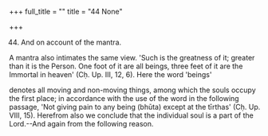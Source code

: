 +++
full_title = ""
title = "44 None"

+++


44. And on account of the mantra.

A mantra also intimates the same view. 'Such is the greatness of it; greater than it is the Person. One foot of it are all beings, three feet of it are the Immortal in heaven' (Cḥ. Up. III, 12, 6). Here the word 'beings'

denotes all moving and non-moving things, among which the souls occupy the first place; in accordance with the use of the word in the following passage, 'Not giving pain to any being (bhūta) except at the tīrthas' (Cḥ. Up. VIII, 15). Herefrom also we conclude that the individual soul is a part of the Lord.--And again from the following reason.

